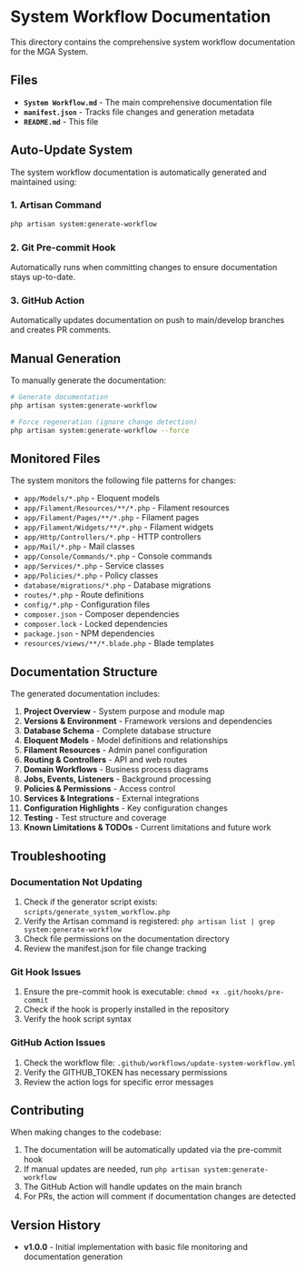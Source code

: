 # System Workflow Documentation

This directory contains the comprehensive system workflow documentation for the MGA System.

## Files

- **`System Workflow.md`** - The main comprehensive documentation file
- **`manifest.json`** - Tracks file changes and generation metadata
- **`README.md`** - This file

## Auto-Update System

The system workflow documentation is automatically generated and maintained using:

### 1. Artisan Command
```bash
php artisan system:generate-workflow
```

### 2. Git Pre-commit Hook
Automatically runs when committing changes to ensure documentation stays up-to-date.

### 3. GitHub Action
Automatically updates documentation on push to main/develop branches and creates PR comments.

## Manual Generation

To manually generate the documentation:

```bash
# Generate documentation
php artisan system:generate-workflow

# Force regeneration (ignore change detection)
php artisan system:generate-workflow --force
```

## Monitored Files

The system monitors the following file patterns for changes:

- `app/Models/*.php` - Eloquent models
- `app/Filament/Resources/**/*.php` - Filament resources
- `app/Filament/Pages/**/*.php` - Filament pages
- `app/Filament/Widgets/**/*.php` - Filament widgets
- `app/Http/Controllers/*.php` - HTTP controllers
- `app/Mail/*.php` - Mail classes
- `app/Console/Commands/*.php` - Console commands
- `app/Services/*.php` - Service classes
- `app/Policies/*.php` - Policy classes
- `database/migrations/*.php` - Database migrations
- `routes/*.php` - Route definitions
- `config/*.php` - Configuration files
- `composer.json` - Composer dependencies
- `composer.lock` - Locked dependencies
- `package.json` - NPM dependencies
- `resources/views/**/*.blade.php` - Blade templates

## Documentation Structure

The generated documentation includes:

1. **Project Overview** - System purpose and module map
2. **Versions & Environment** - Framework versions and dependencies
3. **Database Schema** - Complete database structure
4. **Eloquent Models** - Model definitions and relationships
5. **Filament Resources** - Admin panel configuration
6. **Routing & Controllers** - API and web routes
7. **Domain Workflows** - Business process diagrams
8. **Jobs, Events, Listeners** - Background processing
9. **Policies & Permissions** - Access control
10. **Services & Integrations** - External integrations
11. **Configuration Highlights** - Key configuration changes
12. **Testing** - Test structure and coverage
13. **Known Limitations & TODOs** - Current limitations and future work

## Troubleshooting

### Documentation Not Updating
1. Check if the generator script exists: `scripts/generate_system_workflow.php`
2. Verify the Artisan command is registered: `php artisan list | grep system:generate-workflow`
3. Check file permissions on the documentation directory
4. Review the manifest.json for file change tracking

### Git Hook Issues
1. Ensure the pre-commit hook is executable: `chmod +x .git/hooks/pre-commit`
2. Check if the hook is properly installed in the repository
3. Verify the hook script syntax

### GitHub Action Issues
1. Check the workflow file: `.github/workflows/update-system-workflow.yml`
2. Verify the GITHUB_TOKEN has necessary permissions
3. Review the action logs for specific error messages

## Contributing

When making changes to the codebase:

1. The documentation will be automatically updated via the pre-commit hook
2. If manual updates are needed, run `php artisan system:generate-workflow`
3. The GitHub Action will handle updates on the main branch
4. For PRs, the action will comment if documentation changes are detected

## Version History

- **v1.0.0** - Initial implementation with basic file monitoring and documentation generation
